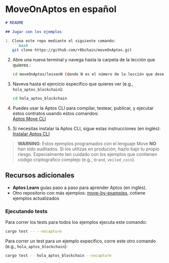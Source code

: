 # MoveOnAptos en español

```md
# README

## Jugar con los ejemplos

1. Clona este repo mediante el siguiente comando:
   ```bash
   git clone https://github.com/r0bchain/moveOnAptos.git
   ```

2. Abre una nueva terminal y navega hasta la carpeta de la lección que quieres :
   ```bash
   cd moveOnAptos/lessonN (donde N es el número de la lección que deseas ver).
   ```

3. Naveva hasta el ejercicio específico que quieres ver (e.g., `hola_aptos_blockchain`):
   ```bash
   cd hola_aptos_blockchain
   ```

4. Puedes usar la Aptos CLI para compilar, testear, publicar, y ejecutar estos contratos usando estos comandos:  
   [Aptos Move CLI](https://aptos.dev/move/move-on-aptos/cli/)

5. Si necesitas instalar la Aptos CLI,  sigue estas instrucciones (en inglés):  
   [Instalar Aptos CLI](https://aptos.dev/tools/aptos-cli/install-cli/)

> **WARNING**: Estos ejemplos programados con el lenguaje Move **NO** han sido auditados. Si los utilizas en produción, hazlo bajo tu propio riesgo. Especialmente ten cuidado con los ejemplos que contienen código criptografico complejo (e.g., `drand`, `veiled_coin`).

## Recursos adicionales

- **Aptos Learn** guías paso a paso para aprender Aptos (en inglés).
- Otro repositorio con más ejemplos: [move-by-examples](https://github.com/aptos-labs/move-by-examples), cotiene ejemplos actualizados

### Ejecutando tests

Para correr los tests para todos los ejemplos ejecuta este comando:
```bash
cargo test -- --nocapture
```

Para correr un test para un ejemplo expecífico, corre este otro comando (e.g., `hola_aptos_blockchain`):
```bash
cargo test -- hola_aptos_blockchain --nocapture
```
```
